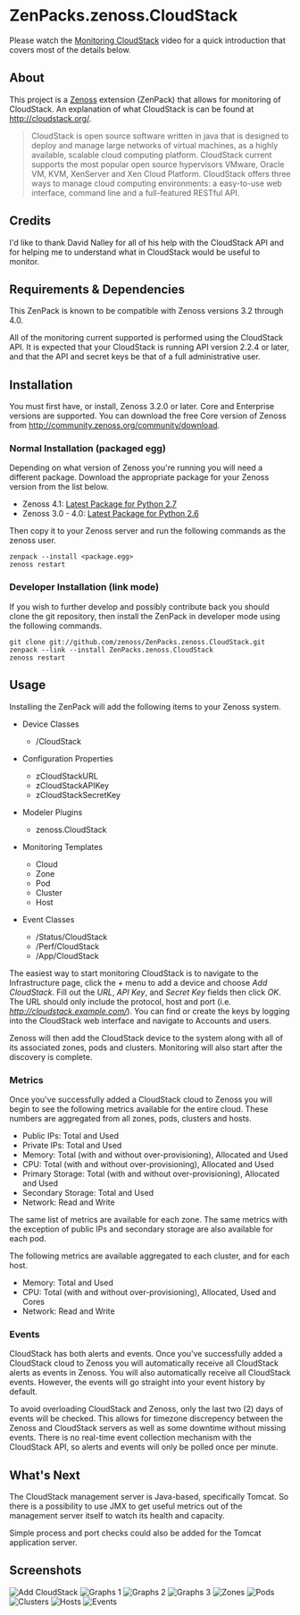 # ZenPacks.zenoss.CloudStack
Please watch the [Monitoring CloudStack][] video for a quick introduction that
covers most of the details below.

## About
This project is a [Zenoss][] extension (ZenPack) that allows for monitoring of
CloudStack. An explanation of what CloudStack is can be found at
<http://cloudstack.org/>.

> CloudStack is open source software written in java that is designed to deploy
> and manage large networks of virtual machines, as a highly available,
> scalable cloud computing platform. CloudStack current supports the most
> popular open source hypervisors VMware, Oracle VM, KVM, XenServer and Xen
> Cloud Platform. CloudStack offers three ways to manage cloud computing
> environments: a easy-to-use web interface, command line and a full-featured
> RESTful API.

## Credits
I'd like to thank David Nalley for all of his help with the CloudStack API and
for helping me to understand what in CloudStack would be useful to monitor.

## Requirements & Dependencies
This ZenPack is known to be compatible with Zenoss versions 3.2 through 4.0.

All of the monitoring current supported is performed using the CloudStack API.
It is expected that your CloudStack is running API version 2.2.4 or later, and
that the API and secret keys be that of a full administrative user.

## Installation
You must first have, or install, Zenoss 3.2.0 or later. Core and Enterprise
versions are supported. You can download the free Core version of Zenoss from
<http://community.zenoss.org/community/download>.

### Normal Installation (packaged egg)
Depending on what version of Zenoss you're running you will need a different
package. Download the appropriate package for your Zenoss version from the list
below.

 * Zenoss 4.1: [Latest Package for Python 2.7][]
 * Zenoss 3.0 - 4.0: [Latest Package for Python 2.6][]

Then copy it to your Zenoss server and run the following commands as the zenoss
user.

    zenpack --install <package.egg>
    zenoss restart

### Developer Installation (link mode)
If you wish to further develop and possibly contribute back you should clone
the git repository, then install the ZenPack in developer mode using the
following commands.

    git clone git://github.com/zenoss/ZenPacks.zenoss.CloudStack.git
    zenpack --link --install ZenPacks.zenoss.CloudStack
    zenoss restart

## Usage
Installing the ZenPack will add the following items to your Zenoss system.

  * Device Classes
    * /CloudStack

  * Configuration Properties
    * zCloudStackURL
    * zCloudStackAPIKey
    * zCloudStackSecretKey

  * Modeler Plugins
    * zenoss.CloudStack

  * Monitoring Templates
    * Cloud
    * Zone
    * Pod
    * Cluster
    * Host

  * Event Classes
    * /Status/CloudStack
    * /Perf/CloudStack
    * /App/CloudStack

The easiest way to start monitoring CloudStack is to navigate to the
Infrastructure page, click the _+_ menu to add a device and choose
_Add CloudStack_. Fill out the _URL_, _API Key_, and _Secret Key_ fields then
click _OK_. The URL should only include the protocol, host and port
(i.e. _http://cloudstack.example.com/_). You can find or create the keys by
logging into the CloudStack web interface and navigate to Accounts and users.

Zenoss will then add the CloudStack device to the system along with all of its
associated zones, pods and clusters. Monitoring will also start after
the discovery is complete.

### Metrics
Once you've successfully added a CloudStack cloud to Zenoss you will begin to
see the following metrics available for the entire cloud. These numbers are
aggregated from all zones, pods, clusters and hosts.

  * Public IPs: Total and Used
  * Private IPs: Total and Used
  * Memory: Total (with and without over-provisioning), Allocated and Used
  * CPU: Total (with and without over-provisioning), Allocated and Used
  * Primary Storage: Total (with and without over-provisioning), Allocated and
    Used
  * Secondary Storage: Total and Used
  * Network: Read and Write

The same list of metrics are available for each zone. The same metrics with the
exception of public IPs and secondary storage are also available for each pod.

The following metrics are available aggregated to each cluster, and for each
host.

  * Memory: Total and Used
  * CPU: Total (with and without over-provisioning), Allocated, Used and Cores
  * Network: Read and Write

### Events
CloudStack has both alerts and events. Once you've successfully added a
CloudStack cloud to Zenoss you will automatically receive all CloudStack alerts
as events in Zenoss. You will also automatically receive all CloudStack events.
However, the events will go straight into your event history by default.

To avoid overloading CloudStack and Zenoss, only the last two (2) days of
events will be checked. This allows for timezone discrepency between the Zenoss
and CloudStack servers as well as some downtime without missing events. There
is no real-time event collection mechanism with the CloudStack API, so alerts
and events will only be polled once per minute.

## What's Next
The CloudStack management server is Java-based, specifically Tomcat. So there
is a possibility to use JMX to get useful metrics out of the management server
itself to watch its health and capacity.

Simple process and port checks could also be added for the Tomcat application
server.

## Screenshots
![Add CloudStack](https://github.com/zenoss/ZenPacks.zenoss.CloudStack/raw/master/screenshots/cloudstack_add.png)
![Graphs 1](https://github.com/zenoss/ZenPacks.zenoss.CloudStack/raw/master/screenshots/cloudstack_graphs1.png)
![Graphs 2](https://github.com/zenoss/ZenPacks.zenoss.CloudStack/raw/master/screenshots/cloudstack_graphs2.png)
![Graphs 3](https://github.com/zenoss/ZenPacks.zenoss.CloudStack/raw/master/screenshots/cloudstack_graphs3.png)
![Zones](https://github.com/zenoss/ZenPacks.zenoss.CloudStack/raw/master/screenshots/cloudstack_zones.png)
![Pods](https://github.com/zenoss/ZenPacks.zenoss.CloudStack/raw/master/screenshots/cloudstack_pods.png)
![Clusters](https://github.com/zenoss/ZenPacks.zenoss.CloudStack/raw/master/screenshots/cloudstack_clusters.png)
![Hosts](https://github.com/zenoss/ZenPacks.zenoss.CloudStack/raw/master/screenshots/cloudstack_hosts.png)
![Events](https://github.com/zenoss/ZenPacks.zenoss.CloudStack/raw/master/screenshots/cloudstack_events.png)


[Monitoring CloudStack]: <http://www.youtube.com/watch?v=3hr2H9iMz_o>
[Zenoss]: <http://www.zenoss.com/>
[Latest Package for Python 2.7]: <https://github.com/downloads/zenoss/ZenPacks.zenoss.CloudStack/ZenPacks.zenoss.CloudStack-0.7.6-py2.7.egg>
[Latest Package for Python 2.6]: <https://github.com/downloads/zenoss/ZenPacks.zenoss.CloudStack/ZenPacks.zenoss.CloudStack-0.7.6-py2.6.egg>
